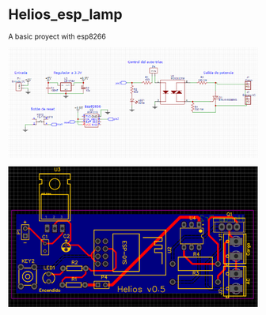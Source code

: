 # Helios_esp_lamp
A basic proyect with esp8266

![Alt text](https://github.com/sant77/Helios_esp_lamp/blob/master/docs/esquematico.png)

![Alt text](https://github.com/sant77/Helios_esp_lamp/blob/master/docs/placa.png)
